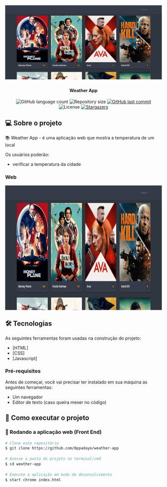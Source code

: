 <h1 align="center">
    <img alt="WeatherApp" title="#WeatherApp" src="./assets/hero.png" />
</h1>

<h4 align="center"> 
	Weather App
</h4>

<p align="center">
  <img alt="GitHub language count" src="https://img.shields.io/github/languages/count/Oppadayo/weather-app?color=%2304D361">

  <img alt="Repository size" src="https://img.shields.io/github/repo-size/Oppadayo/weather-app">	
  
  <a href="https://github.com/Oppadayo/weather-app/commits/master">
    <img alt="GitHub last commit" src="https://img.shields.io/github/last-commit/Oppadayo/weather-app">
  </a>

  <img alt="License" src="https://img.shields.io/badge/license-MIT-brightgreen">
   <a href="https://github.com/Oppadayo/weather-app/stargazers">
    <img alt="Stargazers" src="https://img.shields.io/github/stars/Oppadayo/weather-app?style=social">
  </a>
</p>


## 💻 Sobre o projeto

📚 Weather App - é uma aplicação web que mostra a temperatura de um local

Os usuários poderão:
- verificar a temperatura da cidade


### Web

<p align="center" style="display: flex; align-items: flex-start; justify-content: center;">
  <img alt="WeatherApp" title="#WeatherApp" src="./assets/hero.png" height="400px">

  
</p>

## 🛠 Tecnologias

As seguintes ferramentas foram usadas na construção do projeto:

- [HTML]
- [CSS]
- [Javascript]

### Pré-requisitos

Antes de começar, você vai precisar ter instalado em sua máquina as seguintes ferramentas:
- Um navegador
- Editor de texto (caso queira mexer no código)


## 🚀 Como executar o projeto

### 🧭 Rodando a aplicação web (Front End)

```bash
# Clone este repositório
$ git clone https://github.com/Oppadayo/weather-app

# Acesse a pasta do projeto no terminal/cmd
$ cd weather-app

# Execute a aplicação em modo de desenvolvimento
$ start chrome index.html
```

